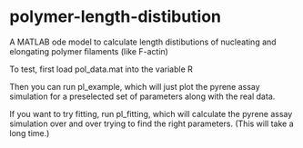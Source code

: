 # polymer-length-distibution
A MATLAB ode model to calculate length distibutions of nucleating and elongating polymer filaments (like F-actin)


To test, first load pol_data.mat into the variable R

Then you can run pl_example, which will just plot the pyrene assay simulation for a preselected set of parameters along with the real data.

If you want to try fitting, run pl_fitting, which will calculate the pyrene assay simulation over and over trying to find the right parameters.  (This will take a long time.)
